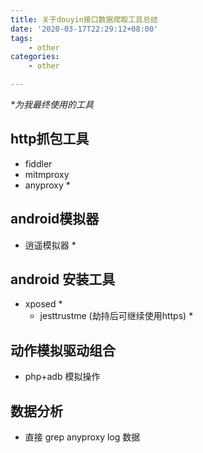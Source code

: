 ```yaml
---
title: 关于douyin接口数据爬取工具总结
date: '2020-03-17T22:29:12+08:00'
tags:
    - other
categories:
    - other

---
```




*\*为我最终使用的工具*

## http抓包工具 

- fiddler
- mitmproxy
- anyproxy *

## android模拟器

- 逍遥模拟器 *

## android 安装工具

- xposed *
  - jesttrustme (劫持后可继续使用https) *

## 动作模拟驱动组合

- php+adb 模拟操作

## 数据分析

- 直接 grep anyproxy log 数据



